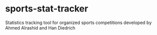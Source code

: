 # sports-stat-tracker
Statistics tracking tool for organized sports competitions developed by Ahmed Alrashid and Han Diedrich
